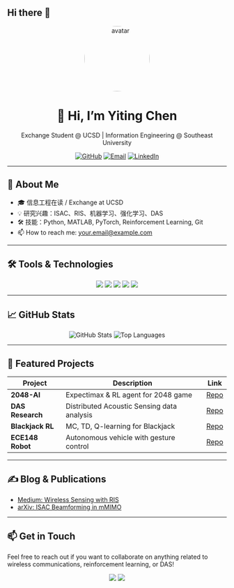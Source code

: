 ## Hi there 👋
<!-- 顶部头像与简介 -->
<div align="center">
  <img src="https://your-avatar-url.png" width="150" alt="avatar" style="border-radius:50%;" />
  <h1>👋 Hi, I’m Yiting Chen</h1>
  <p>Exchange Student @ UCSD | Information Engineering @ Southeast University</p>

  <!-- 社交图标 -->
  <a href="https://github.com/LimboMeow"><img src="https://img.shields.io/badge/GitHub-100000?logo=github&logoColor=white" alt="GitHub" /></a>
  <a href="mailto:chenytseu@outlook.com"><img src="https://img.shields.io/badge/Email-D14836?logo=gmail&logoColor=white" alt="Email" /></a>
  <a href="https://www.linkedin.com/in/yiting9/"><img src="https://img.shields.io/badge/LinkedIn-0A66C2?logo=linkedin&logoColor=white" alt="LinkedIn" /></a>
</div>

---

## 🌟 About Me
- 🎓 信息工程在读 / Exchange at UCSD  
- 💡 研究兴趣：ISAC、RIS、机器学习、强化学习、DAS  
- 🛠️ 技能：Python, MATLAB, PyTorch, Reinforcement Learning, Git  
- 📫 How to reach me: your.email@example.com

---

## 🛠️ Tools & Technologies

<div align="center">
  <img src="https://img.shields.io/badge/Python-3776AB?logo=python&logoColor=white" />
  <img src="https://img.shields.io/badge/MATLAB-0076A8?logo=matlab&logoColor=white" />
  <img src="https://img.shields.io/badge/PyTorch-EE4C2C?logo=pytorch&logoColor=white" />
  <img src="https://img.shields.io/badge/Git-F05032?logo=git&logoColor=white" />
  <img src="https://img.shields.io/badge/LaTeX-008080?logo=latex&logoColor=white" />
</div>

---

## 📈 GitHub Stats

<div align="center">
  <img src="https://github-readme-stats.vercel.app/api?username=your-username&show_icons=true&theme=dark&count_private=true" alt="GitHub Stats" />
  <img src="https://github-readme-stats.vercel.app/api/top-langs/?username=your-username&layout=compact&theme=dark" alt="Top Languages" />
</div>

---

## 🚀 Featured Projects

| Project | Description | Link |
| --- | --- | --- |
| **2048-AI** | Expectimax & RL agent for 2048 game | [Repo](https://github.com/your-username/2048-AI) |
| **DAS Research** | Distributed Acoustic Sensing data analysis | [Repo](https://github.com/your-username/das-research) |
| **Blackjack RL** | MC, TD, Q-learning for Blackjack | [Repo](https://github.com/your-username/blackjack-rl) |
| **ECE148 Robot** | Autonomous vehicle with gesture control | [Repo](https://github.com/your-username/ece148-robot) |

---

## ✍️ Blog & Publications

- [Medium: Wireless Sensing with RIS](https://medium.com/@your-username/…)  
- [arXiv: ISAC Beamforming in mMIMO](https://arxiv.org/abs/…)  

---

## 📫 Get in Touch

Feel free to reach out if you want to collaborate on anything related to wireless communications, reinforcement learning, or DAS!

<div align="center">
  <a href="mailto:your.email@example.com"><img src="https://img.shields.io/badge/Email-D14836?logo=gmail&logoColor=white" /></a>
  <a href="https://linkedin.com/in/your-linkedin"><img src="https://img.shields.io/badge/LinkedIn-0A66C2?logo=linkedin&logoColor=white" /></a>
</div>
